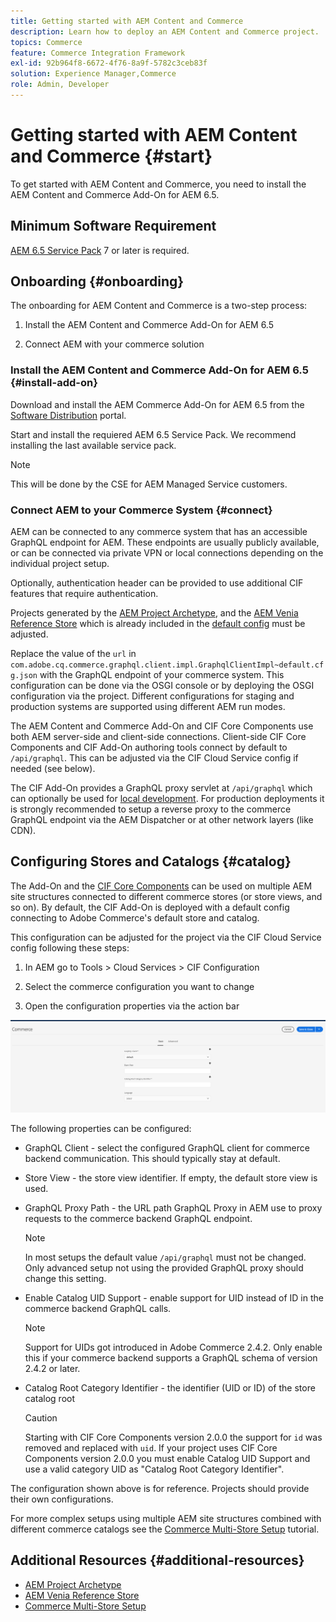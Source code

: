```yaml
---
title: Getting started with AEM Content and Commerce
description: Learn how to deploy an AEM Content and Commerce project.
topics: Commerce
feature: Commerce Integration Framework
exl-id: 92b964f8-6672-4f76-8a9f-5782c3ceb83f
solution: Experience Manager,Commerce
role: Admin, Developer
---
```

# Getting started with AEM Content and Commerce {#start}

To get started with AEM Content and Commerce, you need to install the AEM Content and Commerce Add-On for AEM 6.5.

## Minimum Software Requirement

[AEM 6.5 Service Pack](https://experience.adobe.com/#/downloads/content/software-distribution/en/aem.html) 7 or later is required.

## Onboarding {#onboarding}

The onboarding for AEM Content and Commerce is a two-step process:

1. Install the AEM Content and Commerce Add-On for AEM 6.5

2. Connect AEM with your commerce solution

### Install the AEM Content and Commerce Add-On for AEM 6.5 {#install-add-on}

Download and install the AEM Commerce Add-On for AEM 6.5 from the [Software Distribution](https://experience.adobe.com/#/downloads/content/software-distribution/en/aem.html) portal.

Start and install the requiered AEM 6.5 Service Pack. We recommend installing the last available service pack.

>[!NOTE]
>
>This will be done by the CSE for AEM Managed Service customers.

### Connect AEM to your Commerce System {#connect}

AEM can be connected to any commerce system that has an accessible GraphQL endpoint for AEM. These endpoints are usually publicly available, or can be connected via private VPN or local connections depending on the individual project setup.

Optionally, authentication header can be provided to use additional CIF features that require authentication.

Projects generated by the [AEM Project Archetype](https://github.com/adobe/aem-project-archetype), and the [AEM Venia Reference Store](https://github.com/adobe/aem-cif-guides-venia) which is already included in the [default config](https://github.com/adobe/aem-cif-guides-venia/blob/main/ui.config/src/main/content/jcr_root/apps/venia/osgiconfig/config/com.adobe.cq.commerce.graphql.client.impl.GraphqlClientImpl~default.cfg.json) must be adjusted.

Replace the value of the `url` in `com.adobe.cq.commerce.graphql.client.impl.GraphqlClientImpl~default.cfg.json` with the GraphQL endpoint of your commerce system. This configuration can be done via the OSGI console or by deploying the OSGI configuration via the project. Different configurations for staging and production systems are supported using different AEM run modes.

The AEM Content and Commerce Add-On and CIF Core Components use both AEM server-side and client-side connections. Client-side CIF Core Components and CIF Add-On authoring tools connect by default to `/api/graphql`. This can be adjusted via the CIF Cloud Service config if needed (see below).

The CIF Add-On provides a GraphQL proxy servlet at `/api/graphql` which can optionally be used for [local development](develop.md). For production deployments it is strongly recommended to setup a reverse proxy to the commerce GraphQL endpoint via the AEM Dispatcher or at other network layers (like CDN).

## Configuring Stores and Catalogs {#catalog}

The Add-On and the [CIF Core Components](https://github.com/adobe/aem-core-cif-components) can be used on multiple AEM site structures connected to different commerce stores (or store views, and so on). By default, the CIF Add-On is deployed with a default config connecting to Adobe Commerce's default store and catalog.

This configuration can be adjusted for the project via the CIF Cloud Service config following these steps:

1. In AEM go to Tools > Cloud Services > CIF Configuration

2. Select the commerce configuration you want to change

3. Open the configuration properties via the action bar

![CIF Cloud Services Configuration](/help/commerce/cif/assets/cif-cloud-service-config.png)

The following properties can be configured:

- GraphQL Client - select the configured GraphQL client for commerce backend communication. This should typically stay at default.
- Store View - the store view identifier. If empty, the default store view is used.
- GraphQL Proxy Path - the URL path GraphQL Proxy in AEM use to proxy requests to the commerce backend GraphQL endpoint.

  >[!NOTE]
  >
  >In most setups the default value `/api/graphql` must not be changed. Only advanced setup not using the provided GraphQL proxy should change this setting.

- Enable Catalog UID Support - enable support for UID instead of ID in the commerce backend GraphQL calls.

  >[!NOTE]
  >
  >Support for UIDs got introduced in Adobe Commerce 2.4.2. Only enable this if your commerce backend supports a GraphQL schema of version 2.4.2 or later.

- Catalog Root Category Identifier - the identifier (UID or ID) of the store catalog root

  >[!CAUTION]
  >
  >Starting with CIF Core Components version 2.0.0 the support for `id` was removed and replaced with `uid`. If your project uses CIF Core Components version 2.0.0 you must enable Catalog UID Support and use a valid category UID as "Catalog Root Category Identifier".

The configuration shown above is for reference. Projects should provide their own configurations.

For more complex setups using multiple AEM site structures combined with different commerce catalogs see the [Commerce Multi-Store Setup](configuring/multi-store-setup.md) tutorial.

## Additional Resources {#additional-resources}

- [AEM Project Archetype](https://github.com/adobe/aem-project-archetype)
- [AEM Venia Reference Store](https://github.com/adobe/aem-cif-guides-venia)
- [Commerce Multi-Store Setup](configuring/multi-store-setup.md)

